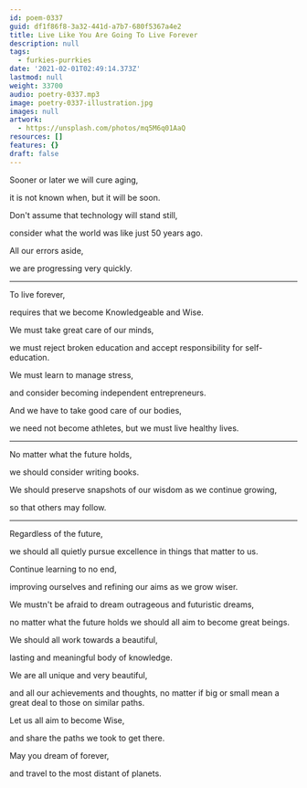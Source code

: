 ```yaml
---
id: poem-0337
guid: df1f86f8-3a32-441d-a7b7-680f5367a4e2
title: Live Like You Are Going To Live Forever
description: null
tags:
  - furkies-purrkies
date: '2021-02-01T02:49:14.373Z'
lastmod: null
weight: 33700
audio: poetry-0337.mp3
image: poetry-0337-illustration.jpg
images: null
artwork:
  - https://unsplash.com/photos/mq5M6q01AaQ
resources: []
features: {}
draft: false
---
```


Sooner or later we will cure aging,

it is not known when, but it will be soon.

Don't assume that technology will stand still,

consider what the world was like just 50 years ago.

All our errors aside,

we are progressing very quickly.

---

To live forever,

requires that we become Knowledgeable and Wise.

We must take great care of our minds,

we must reject broken education and accept responsibility for self-education.

We must learn to manage stress,

and consider becoming independent entrepreneurs.

And we have to take good care of our bodies,

we need not become athletes, but we must live healthy lives.

---

No matter what the future holds,

we should consider writing books.

We should preserve snapshots of our wisdom as we continue growing,

so that others may follow.

---

Regardless of the future,

we should all quietly pursue excellence in things that matter to us.

Continue learning to no end,

improving ourselves and refining our aims as we grow wiser.

We mustn't be afraid to dream outrageous and futuristic dreams,

no matter what the future holds we should all aim to become great beings.

We should all work towards a beautiful,

lasting and meaningful body of knowledge.

We are all unique and very beautiful,

and all our achievements and thoughts, no matter if big or small mean a great deal to those on similar paths.

Let us all aim to become Wise,

and share the paths we took to get there.

May you dream of forever,

and travel to the most distant of planets.
